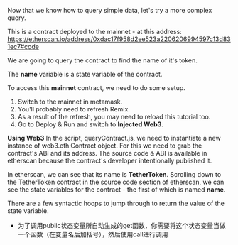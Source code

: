 Now that we know how to query simple data, let's try a more complex query.  

This is a contract deployed to the mainnet - at this address: <a href="https://etherscan.io/address/0xdac17f958d2ee523a2206206994597c13d831ec7#code" target="_blank">https://etherscan.io/address/0xdac17f958d2ee523a2206206994597c13d831ec7#code</a>

We are going to query the contract to find the name of it's token.  

The **name** variable is a state variable of the contract. 

To access this **mainnet** contract, we need to do some setup.
1. Switch to the mainnet in metamask.
2. You'll probably need to refresh Remix.
3. As a result of the refresh, you may need to reload this tutorial too.
4. Go to Deploy & Run and switch to **Injected Web3**.

**Using Web3**
In the script, queryContract.js, we need to instantiate a new instance of web3.eth.Contract object.  For this we need to grab the contract's ABI and its address.  The source code & ABI is available in etherscan because the contract's developer intentionally published it.

In etherscan, we can see that its name is **TetherToken**.  Scrolling down to the TetherToken contract in the source code section of etherscan, we can see the state variables for the contract - the first of which is named **name**. 

There are a few syntactic hoops to jump through to return the value of the state variable.  
- 为了调用public状态变量所自动生成的get函数，你需要将这个状态变量当做一个函数（在变量名后加括号），然后使用call进行调用
